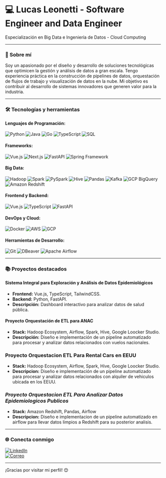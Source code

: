 # 💻 Lucas Leonetti - Software Engineer and Data Engineer

 Especialización en Big Data e Ingeniería de Datos - Cloud Computing

---

### 🚀 Sobre mí

Soy un apasionado por el diseño y desarrollo de soluciones tecnológicas que optimicen la gestión y análisis de datos a gran escala. Tengo experiencia práctica en la construcción de pipelines de datos, orquestación de flujos de trabajo y visualización de datos en la nube. Mi objetivo es contribuir al desarrollo de sistemas innovadores que generen valor para la industria.

---

### 🛠️ Tecnologías y herramientas

#### **Lenguajes de Programación:**
![Python](https://img.shields.io/badge/-Python-3776AB?style=flat-square&logo=python&logoColor=white) ![Java](https://img.shields.io/badge/-Java-007396?style=flat-square&logo=java&logoColor=white) ![Go](https://img.shields.io/badge/-Go-00ADD8?style=flat-square&logo=go&logoColor=white) ![TypeScript](https://img.shields.io/badge/-TypeScript-007ACC?style=flat-square&logo=typescript&logoColor=white) ![SQL](https://img.shields.io/badge/-SQL-4479A1?style=flat-square&logo=postgresql&logoColor=white)

#### **Frameworks:**
![Vue.js](https://img.shields.io/badge/-Vue.js-4FC08D?style=flat-square&logo=vue.js&logoColor=white) ![Next.js](https://img.shields.io/badge/-Next.js-000000?style=flat-square&logo=next.js&logoColor=white) ![FastAPI](https://img.shields.io/badge/-FastAPI-009688?style=flat-square&logo=fastapi&logoColor=white) ![Spring Framework](https://img.shields.io/badge/-Spring-6DB33F?style=flat-square&logo=spring&logoColor=white)

#### **Big Data:**
![Hadoop](https://img.shields.io/badge/-Hadoop-66CCFF?style=flat-square&logo=apachehadoop&logoColor=white) ![Spark](https://img.shields.io/badge/-Spark-E25A1C?style=flat-square&logo=apachespark&logoColor=white) ![PySpark](https://img.shields.io/badge/-PySpark-2C2D72?style=flat-square&logo=python&logoColor=white) ![Hive](https://img.shields.io/badge/-Hive-FFA500?style=flat-square&logo=apachehive&logoColor=white) ![Pandas](https://img.shields.io/badge/-Pandas-150458?style=flat-square&logo=pandas&logoColor=white) ![Kafka](https://img.shields.io/badge/-Kafka-231F20?style=flat-square&logo=apachekafka&logoColor=white) ![GCP BigQuery](https://img.shields.io/badge/-BigQuery-4285F4?style=flat-square&logo=googlecloud&logoColor=white) ![Amazon Redshift](https://img.shields.io/badge/-Redshift-FF9900?style=flat-square&logo=amazonaws&logoColor=white)

#### **Frontend y Backend:**
![Vue.js](https://img.shields.io/badge/-Vue.js-4FC08D?style=flat-square&logo=vue.js&logoColor=white) ![TypeScript](https://img.shields.io/badge/-TypeScript-007ACC?style=flat-square&logo=typescript&logoColor=white) ![FastAPI](https://img.shields.io/badge/-FastAPI-009688?style=flat-square&logo=fastapi&logoColor=white)

#### **DevOps y Cloud:**
![Docker](https://img.shields.io/badge/-Docker-2496ED?style=flat-square&logo=docker&logoColor=white) ![AWS](https://img.shields.io/badge/-AWS-232F3E?style=flat-square&logo=amazonaws&logoColor=white) ![GCP](https://img.shields.io/badge/-GCP-4285F4?style=flat-square&logo=googlecloud&logoColor=white)

#### **Herramientas de Desarrollo:**
![Git](https://img.shields.io/badge/-Git-F05032?style=flat-square&logo=git&logoColor=white) ![DBeaver](https://img.shields.io/badge/-DBeaver-236A97?style=flat-square&logo=dbeaver&logoColor=white) ![Apache Airflow](https://img.shields.io/badge/-Airflow-017CEE?style=flat-square&logo=apacheairflow&logoColor=white)

---

### 📚 Proyectos destacados

#### **Sistema Integral para Exploración y Análisis de Datos Epidemiológicos**
- **Frontend:** Vue.js, TypeScript, TailwindCSS.
- **Backend:** Python, FastAPI.
- **Descripción:** Dashboard interactivo para analizar datos de salud pública.

#### **Proyecto Orquestación de ETL para ANAC**
- **Stack:** Hadoop Ecosystem, Airflow, Spark, Hive, Google Loocker Studio.
- **Descripción:** Diseño e implementación de un pipeline automatizado para procesar y analizar datos relacionados con vuelos nacionales.

### **Proyecto Orquestacion ETL Para Rental Cars en EEUU**
- **Stack:** Hadoop Ecosystem, Airflow, Spark, Hive, Google Loocker Studio.
- **Descripcion:** Diseño e implementación de un pipeline automatizado para procesar y analizar datos relacionados con alquiler de vehiculos ubicada en los EEUU.

### ***Proyecto Orquestacion ETL Para Analizar Datos Epidemiologicos Publicos***
- **Stack:** Amazon Redshift, Pandas, Airflow
- **Descripcion:** Diseño e implementacion de un pipeline automatizado en airflow para llevar datos limpios a Redshift para su posterior analisis.
  
---

### 🌐 Conecta conmigo

[![LinkedIn](https://img.shields.io/badge/-LinkedIn-0A66C2?style=flat-square&logo=linkedin&logoColor=white)](https://www.linkedin.com/in/lucas-leonetti/)  
[![Correo](https://img.shields.io/badge/-Email-D14836?style=flat-square&logo=gmail&logoColor=white)](mailto:lucas.leone95@gmail.com)

---

¡Gracias por visitar mi perfil! 😊

